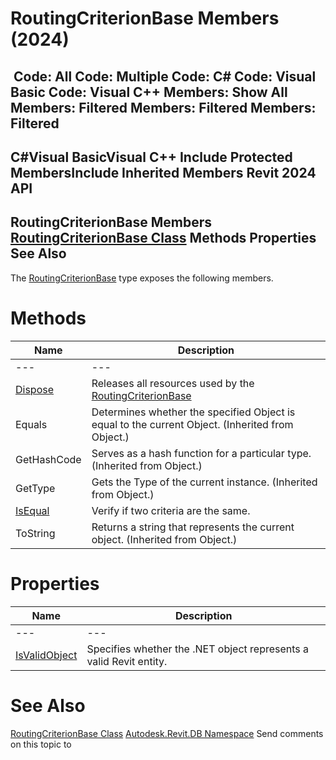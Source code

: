 # RoutingCriterionBase Members (2024)

﻿
 Code: All Code: Multiple Code: C# Code: Visual Basic Code: Visual C++  Members: Show All Members: Filtered Members: Filtered Members: Filtered   
---  
C#Visual BasicVisual C++
Include Protected MembersInclude Inherited Members
Revit 2024 API  
---  
RoutingCriterionBase Members  
[RoutingCriterionBase Class](6164e8ca-7eb1-2207-c596-d129e1aa146d.md "RoutingCriterionBase Class") Methods Properties See Also  
---  
The [RoutingCriterionBase](6164e8ca-7eb1-2207-c596-d129e1aa146d.md "RoutingCriterionBase Class") type exposes the following members.
# Methods
| Name | Description |
| --- | --- |
| --- | --- | --- |
| [Dispose](ad1fb8ae-e23f-11bb-e923-7b55a0d9f378.md "Dispose Method") | Releases all resources used by the [RoutingCriterionBase](6164e8ca-7eb1-2207-c596-d129e1aa146d.md "RoutingCriterionBase Class") |
| Equals | Determines whether the specified Object is equal to the current Object. (Inherited from Object.) |
| GetHashCode | Serves as a hash function for a particular type.  (Inherited from Object.) |
| GetType | Gets the Type of the current instance. (Inherited from Object.) |
| [IsEqual](ae8ceb28-3b1c-85e2-8eb7-4ed9cabefa77.md "IsEqual Method") | Verify if two criteria are the same. |
| ToString | Returns a string that represents the current object. (Inherited from Object.) |

# Properties
| Name | Description |
| --- | --- |
| --- | --- | --- |
| [IsValidObject](68bdfa76-6d00-6305-acdb-d6b5a8d2c019.md "IsValidObject Property") | Specifies whether the .NET object represents a valid Revit entity. |

# See Also
[RoutingCriterionBase Class](6164e8ca-7eb1-2207-c596-d129e1aa146d.md "RoutingCriterionBase Class")
[Autodesk.Revit.DB Namespace](87546ba7-461b-c646-cbb1-2cb8f5bff8b2.md "Autodesk.Revit.DB Namespace")
Send comments on this topic to 